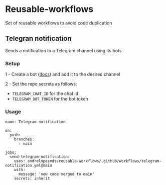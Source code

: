 # Reusable-workflows

Set of reusable workflows to avoid code duplication


## Telegran notification

Sends a notification to a Telegram channel using its bots

### Setup

1 - Create a bot ([docs](https://core.telegram.org/bots)) and add it to the desired channel

2 - Set the repo secrets as follows:
  - `TELEGRAM_CHAT_ID` for the chat id
  - `TELEGRAM_BOT_TOKEN` for the bot token


### Usage

```
name: Telegram notification

on:
  push:
    branches:
      - main

jobs:
  send-telegram-notification:
    uses: andrelopesmds/reusable-workflows/.github/workflows/telegram-notification.yml@main
    with:
      message: 'new code merged to main'
    secrets: inherit
```
